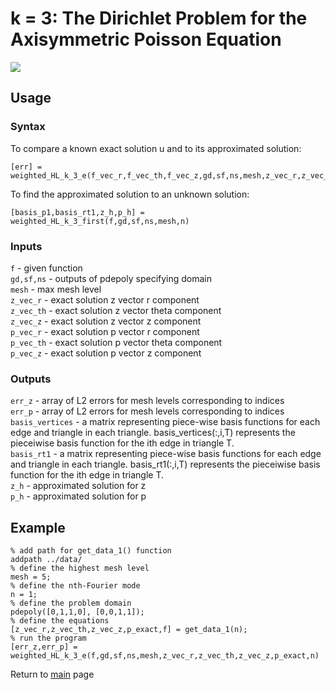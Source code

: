 # k = 3: The Dirichlet Problem for the Axisymmetric Poisson Equation

<img src="https://render.githubusercontent.com/render/math?math=%5Cbegin%7Baligned%7D%0A%20%20%20%20%20%20%20%20%20%20%20%20%20%20%20%20-%20%5Ctext%7Bdiv%7D%5En_%7Brz%7D%20%5Ctext%7Bgrad%7D%5E%7Bn*%7D_%7Brz%7D%20u%20%26%3D%20f%20%26%26%5Ctext%7B%20in%20%7D%20%5COmega%2C%5C%5C%0A%20%20%20%20%20%20%20%20%20%20%20%20%20%20%20%20u%20%26%3D%200%20%26%26%5Ctext%7B%20on%20%7D%20%5CGamma_1.%0A%20%20%20%20%20%20%20%20%20%20%20%20%5Cend%7Baligned%7D">

## Usage

### Syntax
To compare a known exact solution u and to its approximated solution:
```
[err] = weighted_HL_k_3_e(f_vec_r,f_vec_th,f_vec_z,gd,sf,ns,mesh,z_vec_r,z_vec_th,z_vec_z,p_exact,n)
```
To find the approximated solution to an unknown solution:

```
[basis_p1,basis_rt1,z_h,p_h] = weighted_HL_k_3_first(f,gd,sf,ns,mesh,n)
```

### Inputs 
`f` - given function  
`gd,sf,ns` - outputs of pdepoly specifying domain  
`mesh` - max mesh level  
`z_vec_r` - exact solution z vector r component  
`z_vec_th` - exact solution z vector theta component  
`z_vec_z` - exact solution z vector z component  
`p_vec_r` - exact solution p vector r component  
`p_vec_th` - exact solution p vector theta component  
`p_vec_z` - exact solution p vector z component  

### Outputs
`err_z` - array of L2 errors for mesh levels corresponding to indices  
`err_p` - array of L2 errors for mesh levels corresponding to indices  
`basis_vertices` - a matrix representing piece-wise basis functions for each edge and triangle in each triangle. basis_vertices(:,i,T) represents the pieceiwise basis function for the ith edge in triangle T.  
`basis_rt1` - a matrix representing piece-wise basis functions for each edge and triangle in each triangle. basis_rt1(:,i,T) represents the pieceiwise basis function for the ith edge in triangle T.  
`z_h` - approximated solution for z  
`p_h` - approximated solution for p  

## Example
```
% add path for get_data_1() function
addpath ../data/
% define the highest mesh level
mesh = 5;
% define the nth-Fourier mode
n = 1;
% define the problem domain
pdepoly([0,1,1,0], [0,0,1,1]);
% define the equations
[z_vec_r,z_vec_th,z_vec_z,p_exact,f] = get_data_1(n);
% run the program
[err_z,err_p] = weighted_HL_k_3_e(f,gd,sf,ns,mesh,z_vec_r,z_vec_th,z_vec_z,p_exact,n)
```

Return to [main](../README.md) page
